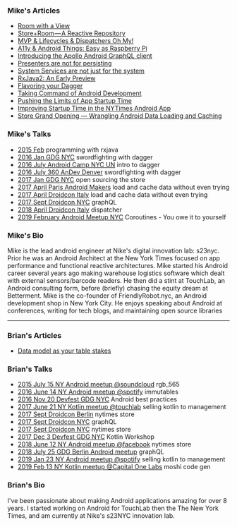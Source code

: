 ### Mike's Articles

* [Room with a View](https://medium.com/s23nyc-tech/room-with-a-view-8cc759b312cb)
* [Store+Room — A Reactive Repository](https://medium.com/s23nyc-tech/storeroom-a8d6391bccb7)
* [MVP & Lifecycles & Dispatchers Oh My!](https://medium.com/s23nyc-tech/mvp-lifecycles-dispatchers-oh-my-19eda37a1a52)
* [A11y & Android Things: Easy as Raspberry Pi](https://medium.com/@theMikhail/a11y-android-things-easy-as-raspberry-pi-b943812a3098)
* [Introducing the Apollo Android GraphQL client](https://blog.apollographql.com/launching-apollo-graphql-on-android-40ee0b5789bd)
* [Presenters are not for persisting](https://hackernoon.com/presenters-are-not-for-persisting-f537a2cc7962)
* [System Services are not just for the system](https://medium.com/@theMikhail/system-services-are-not-just-for-the-system-ce33aab4594a)
* [RxJava2: An Early Preview](https://medium.com/@theMikhail/rxjava2-an-early-preview-5b05de46b07)
* [Flavoring your Dagger](https://medium.com/@theMikhail/flavoring-your-dagger-14ab8bcef9f8)
* [Taking Command of Android Development](https://medium.com/@theMikhail/take-command-of-android-development-9411af8cf571)
* [Pushing the Limits of App Startup Time](http://blog.nimbledroid.com/2016/04/20/pushing-limits-of-app-startup-time.html)
* [Improving Startup Time in the NYTimes Android App](https://open.blogs.nytimes.com/2016/02/11/improving-startup-time-in-the-nytimes-android-app/)
* [Store Grand Opening — Wrangling Android Data Loading and Caching](https://open.blogs.nytimes.com/2017/01/13/store-grand-opening-wrangling-android-data-loading-and-caching/)

### Mike's Talks

* [2015 Feb](https://www.slideshare.net/nakhimovich/intro-to-functional-programming-with-rxjava) programming with rxjava
* [2016 Jan GDG NYC](https://www.slideshare.net/nakhimovich/sword-fighting-with-dagger-gdgnyc-jan-2016) swordfighting with dagger
* [2016 July Android Camp NYC UN](https://www.youtube.com/watch?v=X1JzdMbVu94) intro to dagger
* [2016 July 360 AnDev Denver](https://www.youtube.com/watch?v=_neAwAv9JzY) swordfighting with dagger
* [2017 Jan GDG NYC](https://www.slideshare.net/nakhimovich/open-sourcing-the-store) open sourcing the store
* [2017 April Paris Android Makers](https://www.youtube.com/watch?v=G1MebI2k9aA) load and cache data without even trying
* [2017 April Droidcon Italy](https://www.youtube.com/watch?v=TvsOsgd0--c) load and cache data without even trying
* [2017 Sept Droidcon NYC](https://www.youtube.com/watch?v=ugUFKB1LsNE) graphQL
* [2018 April Droidcon Italy](https://www.youtube.com/watch?v=kmw5dXo3QcQ) dispatcher
* [2019 February Android Meetup NYC](https://www.meetup.com/nyandroiddevelopers/events/258500206/) Coroutines -  You owe it to yourself


### Mike's Bio

Mike is the lead android engineer at Nike's digital innovation lab: s23nyc. Prior he was an Android Architect at the New York Times focused on app performance and functional reactive architectures. Mike started his Android career several years ago making warehouse logistics software which dealt with external sensors/barcode readers. He then did a stint at TouchLab, an Android consulting form, before (briefly) chasing the equity dream at Betterment. Mike is the co-founder of FriendlyRobot.nyc, an Android development shop in New York City. He enjoys speaking about Android at conferences, writing for tech blogs, and maintaining open source libraries

-------------------------------------------------------------------------------------------------------------------

### Brian's Articles

* [Data model as your table stakes](https://medium.com/s23nyc-tech/data-model-as-your-table-stakes-6937c95e7039)

### Brian's Talks

* [2015 July 15 NY Android meetup @soundcloud](https://www.meetup.com/nyandroiddevelopers/events/223745971/) rgb_565 
* [2016 June 14 NY Android meetup @spotify](https://www.meetup.com/nyandroiddevelopers/events/230899062/comments/466570096/) immutables
* [2016 Nov 20 Devfest GDG NYC](https://www.meetup.com/gdgnyc/events/235192312/) Android best practices 
* [2017 June 21 NY Kotlin meetup @touchlab](https://www.meetup.com/New-York-Kotlin-Meetup/events/240613564/) selling kotlin to management
* [2017 Sept Droidcon Berlin](https://www.youtube.com/watch?v=BGtRhqmZ1SE) nytimes store 
* [2017 Sept Droidcon NYC](https://www.youtube.com/watch?v=ugUFKB1LsNE) graphQL
* [2017 Sept Droidcon NYC](https://www.youtube.com/watch?v=HVFJiD9lqvc) nytimes store
* [2017 Dec 3 Devfest GDG NYC](https://devfestnyc.com/schedule/day2) Kotlin Workshop
* [2018 June 12 NY Android meetup @facebook](https://www.meetup.com/nyandroiddevelopers/events/251240757/) nytimes store
* [2018 July 25 GDG Berlin Android meetup](https://www.meetup.com/GDG-Berlin-Android/events/fvvctlyxkbhc/) graphQL
* [2019 Jan 23 NY Android meetup @spotify](https://www.meetup.com/nyandroiddevelopers/events/257755480/) selling kotlin to management 
* [2019 Feb 13 NY Kotlin meetup @Capital One Labs](https://www.meetup.com/New-York-Kotlin-Meetup/events/258684498/) moshi code gen

### Brian's Bio

I've been passionate about making Android applications amazing for over 8 years. I started working on Android for TouchLab then the The New York Times, and am currently at Nike's s23NYC innovation lab. 
